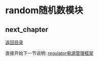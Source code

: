 # random随机数模块

## next_chapter

[返回目录](../README.md)

直接开始下一节说明: [regulator电源管理框架](./ch03-17.regulator.md)